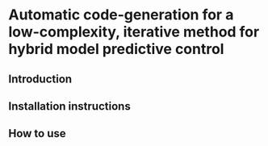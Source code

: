 # Automatic code-generation for a low-complexity, iterative method for hybrid model predictive control 
## Introduction
## Installation instructions
## How to use
